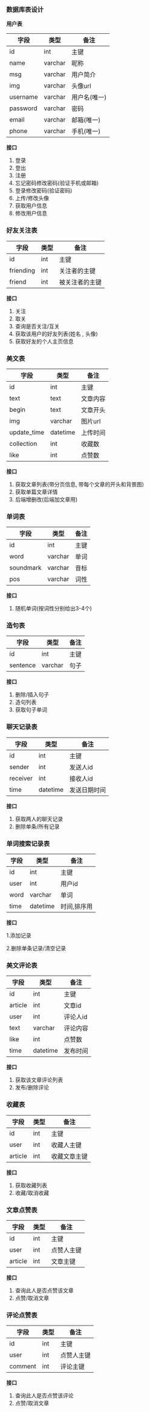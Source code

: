 ### 数据库表设计

**用户表**

| 字段     | 类型    | 备注         |
| -------- | ------- | ------------ |
| id       | int     | 主键         |
| name     | varchar | 昵称         |
| msg      | varchar | 用户简介     |
| img      | varchar | 头像url      |
| username | varchar | 用户名(唯一) |
| password | varchar | 密码         |
| email    | varchar | 邮箱(唯一)   |
| phone    | varchar | 手机(唯一)   |



**接口**

1. 登录
2. 登出
3. 注册
4. 忘记密码修改密码(验证手机或邮箱)
5. 登录修改密码(验证密码)
6. 上传/修改头像
7. 获取用户信息
8. 修改用户信息



### 好友关注表



| 字段      | 类型 | 备注           |
| --------- | ---- | -------------- |
| id        | int  | 主键           |
| friending | int  | 关注者的主键   |
| friend    | int  | 被关注者的主键 |



**接口**

1. 关注
2. 取关
3. 查询是否关注/互关
4. 获取该用户的好友列表(姓名 , 头像)
5. 获取好友的个人主页信息





### 美文表

| 字段        | 类型     | 备注     |
| ----------- | -------- | -------- |
| id          | int      | 主键     |
| text        | text     | 文章内容 |
| begin       | text     | 文章开头 |
| img         | varchar  | 图片url  |
| update_time | datetime | 上传时间 |
| collection  | int      | 收藏数   |
| like        | int      | 点赞数   |



**接口**

1. 获取文章列表(带分页信息, 带每个文章的开头和背景图)
2. 获取单篇文章详情
3. 后端增删改(后端加文章用)



### 单词表

| 字段      | 类型    | 备注 |
| --------- | ------- | ---- |
| id        | int     | 主键 |
| word      | varchar | 单词 |
| soundmark | varchar | 音标 |
| pos       | varchar | 词性 |

**接口**

1. 随机单词(按词性分别给出3-4个)





### 造句表

| 字段     | 类型    | 备注 |
| -------- | ------- | ---- |
| id       | int     | 主键 |
| sentence | varchar | 句子 |



**接口**

1. 删除/插入句子
2. 造句列表
3. 获取句子单词





### 聊天记录表

| 字段     | 类型     | 备注         |
| -------- | -------- | ------------ |
| id       | int      | 主键         |
| sender   | int      | 发送人id     |
| receiver | int      | 接收人id     |
| time     | datetime | 发送日期时间 |

**接口**

1. 获取两人的聊天记录
2. 删除单条/所有记录





### 单词搜索记录表

| 字段 | 类型     | 备注        |
| ---- | -------- | ----------- |
| id   | int      | 主键        |
| user | int      | 用户id      |
| word | varchar  | 单词        |
| time | datetime | 时间,排序用 |

**接口**

1.添加记录

2.删除单条记录/清空记录



### 美文评论表

| 字段    | 类型     | 备注     |
| ------- | -------- | -------- |
| id      | int      | 主键     |
| article | int      | 文章id   |
| user    | int      | 评论人id |
| text    | varchar  | 评论内容 |
| like    | int      | 点赞数   |
| time    | datetime | 发布时间 |



**接口**

1. 获取该文章评论列表
2. 发布/删除评论



### 收藏表

| 字段    | 类型 | 备注         |
| ------- | ---- | ------------ |
| id      | int  | 主键         |
| user    | int  | 收藏人主键   |
| article | int  | 收藏文章主键 |



**接口**

1. 获取收藏列表
2. 收藏/取消收藏



### 文章点赞表

| 字段    | 类型 | 备注                  |
| ------- | ---- | --------------------- |
| id      | int  | 主键                  |
| user    | int  | 点赞人主键            |
| article | int  | 文章主键              |

**接口**

1. 查询此人是否点赞该文章
2. 点赞/取消文章

### 评论点赞表

| 字段    | 类型 | 备注                  |
| ------- | ---- | --------------------- |
| id      | int  | 主键                  |
| user    | int  | 点赞人主键            |
| comment | int  | 评论主键              |

**接口**

1. 查询此人是否点赞该评论
2. 点赞/取消文章